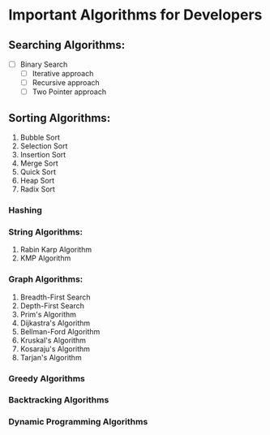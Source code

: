 # Important Algorithms for Developers

## Searching Algorithms:

- [ ] Binary Search
  - [ ] Iterative approach
  - [ ] Recursive approach
  - [ ] Two Pointer approach

## Sorting Algorithms:

1. Bubble Sort
2. Selection Sort
3. Insertion Sort
4. Merge Sort
5. Quick Sort
6. Heap Sort
7. Radix Sort

### Hashing

### String Algorithms:

1. Rabin Karp Algorithm
2. KMP Algorithm

### Graph Algorithms:

1. Breadth-First Search
2. Depth-First Search
3. Prim's Algorithm
4. Dijkastra's Algorithm
5. Bellman-Ford Algorithm
6. Kruskal's Algorithm
7. Kosaraju's Algorithm
8. Tarjan's Algorithm

### Greedy Algorithms

### Backtracking Algorithms

### Dynamic Programming Algorithms

